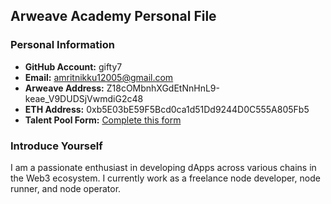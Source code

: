 ## Arweave Academy Personal File  

### Personal Information  
- **GitHub Account:** gifty7
- **Email:** amritnikku12005@gmail.com
- **Arweave Address:** Z18cOMbnhXGdEtNnHnL9-keae_V9DUDSjVwmdiG2c48 
- **ETH Address:** 0xb5E03bE59F5Bcd0ca1d51Dd9244D0C555A805Fb5
- **Talent Pool Form:** [Complete this form](https://docs.google.com/forms/d/e/1FAIpQLSfWA5fIIcBgmRppm3jNz5vmf9Mai_QMVil-2pO4r7YKn_Zhtw/viewform?usp=sf_link)  

### Introduce Yourself  
I am a passionate enthusiast in developing dApps across various chains in the Web3 ecosystem. I currently work as a freelance node developer, node runner, and node operator.  
